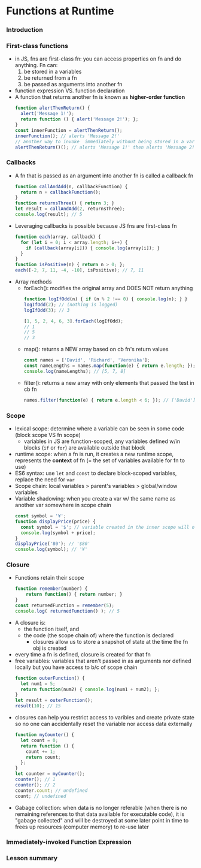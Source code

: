# Functions at Runtime

### Introduction

### First-class functions
* in JS, fns are first-class fn: you can access properties on fn and do anything. Fn can:
  1. be stored in a variables
  2. be returned from a fn
  3. be passed as arguments into another fn
* function expression VS. function declaration
* A function that returns another fn is known as **higher-order function**
  ```js
  function alertThenReturn() {
    alert('Message 1!');
    return function () { alert('Message 2!'); };
  }
  const innerFunction = alertThenReturn();
  innerFunction(); // alerts 'Message 2!'
  // another way to invoke  immediately without being stored in a variable
  alertThenReturn()(); // alerts 'Message 1!' then alerts 'Message 2!'
    ```
### Callbacks
* A fn that is passed as an argument into another fn is called a callback fn
  ```js
  function callAndAdd(n, callbackFunction) {
    return n + callbackFunction();
  }
  function returnsThree() { return 3; }
  let result = callAndAdd(2, returnsThree);
  console.log(result); // 5
  ```
* Leveraging callbacks is possible because JS fns are first-class fn
  ```js
  function each(array, callback) {
    for (let i = 0; i < array.length; i++) {
      if (callback(array[i])) { console.log(array[i]); }
    }
  }
  function isPositive(n) { return n > 0; };
  each([-2, 7, 11, -4, -10], isPositive); // 7, 11
  ```
* Array methods
  * forEach(): modifies the original array and DOES NOT return anything
    ```js
    function logIfOdd(n) { if (n % 2 !== 0) { console.log(n); } }
    logIfOdd(2); // (nothing is logged)
    logIfOdd(3); // 3

    [1, 5, 2, 4, 6, 3].forEach(logIfOdd);
    // 1
    // 5
    // 3
    ```
  * map(): returns a NEW array based on cb fn's return values
    ```js
    const names = ['David', 'Richard', 'Veronika'];
    const nameLengths = names.map(function(e) { return e.length; });
    console.log(nameLengths); // [5, 7, 8]
    ```
  * filter(): returns a new array with only elements that passed the test in cb fn
    ```js
    names.filter(function(e) { return e.length < 6; }); // ['David']
    ```

### Scope
* lexical scope: determine where a variable can be seen in some code (block scope VS fn scope)
  * variables in JS are function-scoped, any variables defined w/in blocks (`if` or `for`) are available outside that block
* runtime scope: when a fn is run, it creates a new runtime scope, represents the **context** of fn (= the set of variables available for fn to use)
* ES6 syntax: use `let` and `const` to declare block-scoped variables, replace the need for `var`
* Scope chain: local variables > parent's variables > global/window variables
* Variable shadowing: when you create a var w/ the same name as another var somewhere in scope chain
  ```js
  const symbol = '¥';
  function displayPrice(price) {
    const symbol = '$'; // variable created in the inner scope will override outer scope
    console.log(symbol + price);
  }
  displayPrice('80'); // '$80'
  console.log(symbol); // '¥'
  ```

### Closure
* Functions retain their scope
  ```js
  function remember(number) {
      return function() { return number; }
  }
  const returnedFunction = remember(5);
  console.log( returnedFunction() ); // 5
  ```
* A closure is:
  * the function itself, and
  * the code (the scope chain of) where the function is declared
    * closures allow us to store a snapshot of state at the time the fn obj is created
* every time a fn is defined, closure is created for that fn
* free variables: variables that aren't passed in as arguments nor defined locally but you have access to b/c of scope chain
  ```js
  function outerFunction() {
    let num1 = 5;
    return function(num2) { console.log(num1 + num2); };
  }
  let result = outerFunction();
  result(10); // 15
  ```
* closures can help you restrict access to varibles and create private state so no one can accidentally reset the variable nor access data externally
  ```js
  function myCounter() {
    let count = 0;
    return function () {
      count += 1;
      return count;
    };
  }
  let counter = myCounter();
  counter(); // 1
  counter(); // 2
  counter.count; // undefined
  count; // undefined
  ```
* Gabage collection: when data is no longer referable (when there is no remaining references to that data available for executable code), it is "gabage collected" and will be destroyed at some later point in time to frees up resources (computer memory) to re-use later

### Immediately-invoked Function Expression

### Lesson summary
